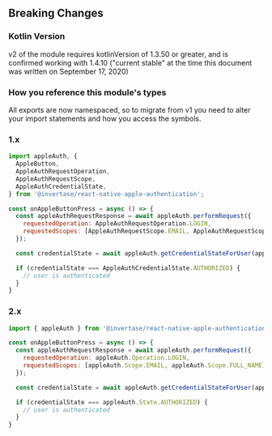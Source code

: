 ## Breaking Changes

### Kotlin Version

v2 of the module requires kotlinVersion of 1.3.50 or greater, and is confirmed working with 1.4.10 ("current stable" at the time this document was written on September 17, 2020)

### How you reference this module's types

All exports are now namespaced, so to migrate from v1 you need to alter your import statements and how you access the symbols.

### 1.x
```js
import appleAuth, {
  AppleButton,
  AppleAuthRequestOperation,
  AppleAuthRequestScope,
  AppleAuthCredentialState,
} from '@invertase/react-native-apple-authentication';

const onAppleButtonPress = async () => {
  const appleAuthRequestResponse = await appleAuth.performRequest({
    requestedOperation: AppleAuthRequestOperation.LOGIN,
    requestedScopes: [AppleAuthRequestScope.EMAIL, AppleAuthRequestScope.FULL_NAME],
  });

  const credentialState = await appleAuth.getCredentialStateForUser(appleAuthRequestResponse.user);

  if (credentialState === AppleAuthCredentialState.AUTHORIZED) {
    // user is authenticated
  }
}
```

### 2.x
```js
import { appleAuth } from '@invertase/react-native-apple-authentication';

const onAppleButtonPress = async () => {
  const appleAuthRequestResponse = await appleAuth.performRequest({
    requestedOperation: appleAuth.Operation.LOGIN,
    requestedScopes: [appleAuth.Scope.EMAIL, appleAuth.Scope.FULL_NAME],
  });

  const credentialState = await appleAuth.getCredentialStateForUser(appleAuthRequestResponse.user);

  if (credentialState === appleAuth.State.AUTHORIZED) {
    // user is authenticated
  }
}
```
